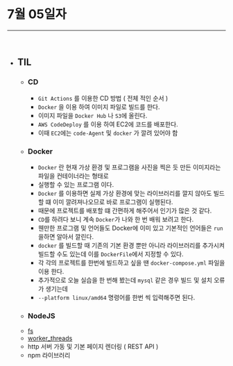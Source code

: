 # 7월 05일자 

***

<br>

* ## TIL 
  * ### CD 
    * `Git Actions` 를 이용한 CD 방법 ( 전체 적인 순서 )
    * `Docker` 을 이용 하여 이미지 파일로 빌드를 한다. 
    * 이미지 파일을 `Docker Hub` 나 `S3`에 올린다.
    * `AWS CodeDeploy` 를 이용 하여 EC2에 코드를 배포한다. 
    * 이때 `EC2`에는 `code-Agent` 및 `docker` 가 깔려 있어야 함
  * ### Docker 
    * `Docker` 란 현재 가상 환경 및 프로그램을 사진을 찍은 듯 만든 이미지라는 파일을 컨테이너라는 형태로   
    * 실행할 수 있는 프로그램 이다.
    * `Docker` 를 이용하면 실제 가상 환경에 맞는 라이브러리를 깔지 않아도 빌드할 떄 이미 깔려져나오므로 바로 프로그램이 실행된다.
    * 때문에 프로젝트를 배포할 떄 간편하게 해주어서 인기가 많은 것 같다.
    * `CD`를 하려다 보니 계속 `Docker`가 나와 한 번 배워 보려고 한다.
    * 웬만한 프로그램 및 언어들도 Docker에 이미 있고 기본적인 언어들은 `run`을하면 알아서 깔린다. 
    * `docker` 를 빌드할 때 기존의 기본 환경 뿐만 아니라 라이브러리를 추가시켜 빌드할 수도 있는데 이를 `DockerFile`에서 지정할 수 있다. 
    * 각 각의 프로젝트를 한번에 빌드하고 싶을 땐 `docker-compose.yml` 파일을 이용 한다.
    * 추가적으로 오늘 실습을 한 번해 봤는데 `mysql` 같은 경우 빌드 및 설치 오류가 생기는데
    * `--platform linux/amd64` 명령어를 한번 씩 입력해주면 된다. 
  * ### NodeJS
  * [fs](/NodeJS/modules/fs.md)
  * [worker_threads](/NodeJS/modules/worker_threads.md)
  * http 서버 가동 및 기본 페이지 렌더링 ( REST API )
  * npm 라이브러리 
